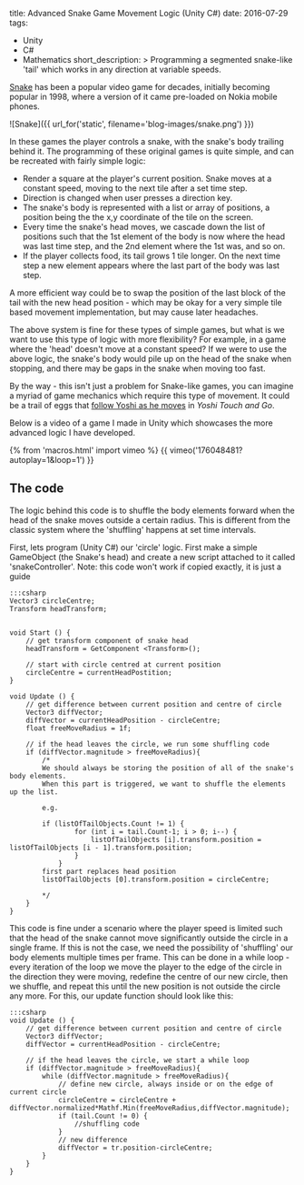title: Advanced Snake Game Movement Logic (Unity C#)
date: 2016-07-29
tags:
  - Unity
  - C#
  - Mathematics
short_description: >
  Programming a segmented snake-like 'tail' which works in any
  direction at variable speeds.


[Snake](https://en.wikipedia.org/wiki/Snake_(video_game)) has been a
popular video game for decades, initially becoming popular in 1998,
where a version of it came pre-loaded on Nokia mobile phones.

![Snake]({{ url_for('static', filename='blog-images/snake.png') }})

In these games the player controls a snake, with the snake's body
trailing behind it. The programming of these original games is quite
simple, and can be recreated with fairly simple logic:

-  Render a square at the player's current position. Snake moves at a
   constant speed, moving to the next tile after a set time step.
-  Direction is changed when user presses a direction key.
-  The snake's body is represented with a list or array of positions, a
   position being the the x,y coordinate of the tile on the screen.
-  Every time the snake's head moves, we cascade down the list of
   positions such that the 1st element of the body is now where the head
   was last time step, and the 2nd element where the 1st was, and so on.
-  If the player collects food, its tail grows 1 tile longer. On the
   next time step a new element appears where the last part of the body
   was last step.

A more efficient way could be to swap the position of the last block of
the tail with the new head position - which may be okay for a very
simple tile based movement implementation, but may cause later
headaches.

The above system is fine for these types of simple games, but what is we
want to use this type of logic with more flexibility? For example, in a
game where the 'head' doesn't move at a constant speed? If we were to
use the above logic, the snake's body would pile up on the head of the
snake when stopping, and there may be gaps in the snake when moving too
fast.

By the way - this isn't just a problem for Snake-like games, you can
imagine a myriad of game mechanics which require this type of movement.
It could be a trail of eggs that [follow Yoshi as he
moves](https://youtu.be/KfZsbBJ7AGc?t=85) in _Yoshi Touch and Go_.

Below is a video of a game I made in Unity which showcases the more
advanced logic I have developed.

{% from 'macros.html' import vimeo %}
{{ vimeo('176048481?autoplay=1&loop=1') }}

## The code

The logic behind this code is to shuffle the body elements forward when
the head of the snake moves outside a certain radius. This is different
from the classic system where the 'shuffling' happens at set time
intervals.

First, lets program (Unity C#) our 'circle' logic. First make a simple
GameObject (the Snake's head) and create a new script attached to it
called 'snakeController'. Note: this code won't work if copied exactly,
it is just a guide

	:::csharp
    Vector3 circleCentre;
    Transform headTransform;


    void Start () {
        // get transform component of snake head
        headTransform = GetComponent <Transform>();

        // start with circle centred at current position
        circleCentre = currentHeadPostition;
    }

    void Update () {    
        // get difference between current position and centre of circle
        Vector3 diffVector;
        diffVector = currentHeadPosition - circleCentre;
        float freeMoveRadius = 1f;

        // if the head leaves the circle, we run some shuffling code
        if (diffVector.magnitude > freeMoveRadius){              
            /*
            We should always be storing the position of all of the snake's body elements.
            When this part is triggered, we want to shuffle the elements up the list.

            e.g.

            if (listOfTailObjects.Count != 1) {
                    for (int i = tail.Count-1; i > 0; i--) {
                        listOfTailObjects [i].transform.position = listOfTailObjects [i - 1].transform.position;
                    }
                }
            first part replaces head position
            listOfTailObjects [0].transform.position = circleCentre;

            */
        }
    }

This code is fine under a scenario where the player speed is limited
such that the head of the snake cannot move significantly outside the
circle in a single frame. If this is not the case, we need the
possibility of 'shuffling' our body elements multiple times per frame.
This can be done in a while loop - every iteration of the loop we move
the player to the edge of the circle in the direction they were moving,
redefine the centre of our new circle, then we shuffle, and repeat this
until the new position is not outside the circle any more. For this, our
update function should look like this:

	:::csharp
    void Update () {   
        // get difference between current position and centre of circle
        Vector3 diffVector;
        diffVector = currentHeadPosition - circleCentre;

        // if the head leaves the circle, we start a while loop
        if (diffVector.magnitude > freeMoveRadius){              
            while (diffVector.magnitude > freeMoveRadius){
                // define new circle, always inside or on the edge of current circle             
                circleCentre = circleCentre + diffVector.normalized*Mathf.Min(freeMoveRadius,diffVector.magnitude);
                if (tail.Count != 0) {
                    //shuffling code
                }
                // new difference           
                diffVector = tr.position-circleCentre;
            }
        }
    }
    
